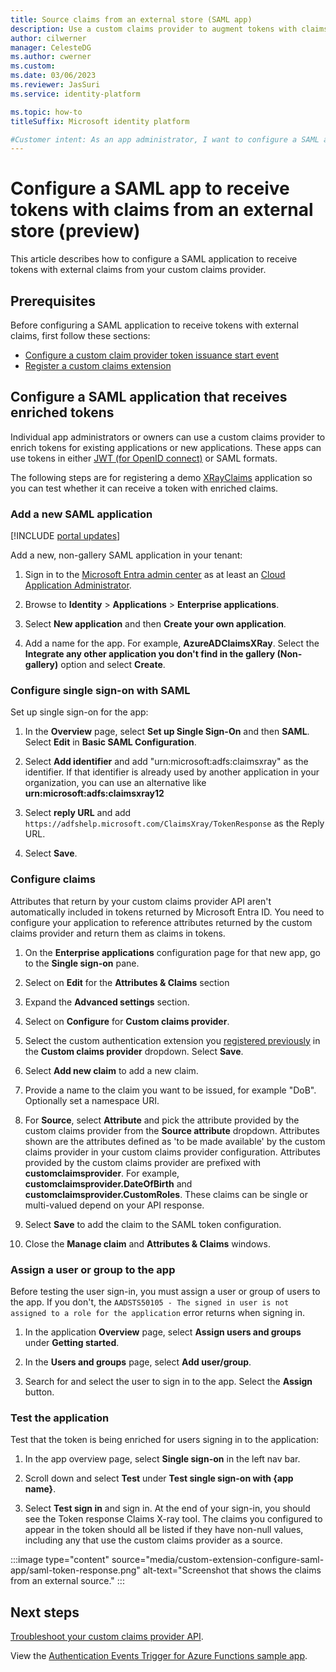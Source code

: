 ```yaml
---
title: Source claims from an external store (SAML app)
description: Use a custom claims provider to augment tokens with claims from an external identity system. Configure a SAML app to receive tokens with external claims. 
author: cilwerner
manager: CelesteDG
ms.author: cwerner
ms.custom: 
ms.date: 03/06/2023
ms.reviewer: JasSuri
ms.service: identity-platform

ms.topic: how-to
titleSuffix: Microsoft identity platform

#Customer intent: As an app administrator, I want to configure a SAML application to receive tokens with claims from an external store, so that I can enrich tokens for existing or new applications using a custom claims provider.
---
```


# Configure a SAML app to receive tokens with claims from an external store (preview)

This article describes how to configure a SAML application to receive tokens with external claims from your custom claims provider.

## Prerequisites

Before configuring a SAML application to receive tokens with external claims, first follow these sections:

- [Configure a custom claim provider token issuance start event](custom-extension-tokenissuancestart-setup.md)
- [Register a custom claims extension](custom-extension-tokenissuancestart-configuration.md#step-1-register-a-custom-authentication-extension)

## Configure a SAML application that receives enriched tokens

Individual app administrators or owners can use a custom claims provider to enrich tokens for existing applications or new applications.  These apps can use tokens in either [JWT (for OpenID connect)](./custom-extension-get-started.md) or SAML formats.

The following steps are for registering a demo [XRayClaims](https://adfshelp.microsoft.com/ClaimsXray/TokenRequest) application so you can test whether it can receive a token with enriched claims.

### Add a new SAML application

[!INCLUDE [portal updates](~/includes/portal-update.md)]

Add a new, non-gallery SAML application in your tenant:

1. Sign in to the [Microsoft Entra admin center](https://entra.microsoft.com) as at least an [Cloud Application Administrator](~/identity/role-based-access-control/permissions-reference.md#cloud-application-administrator).

1. Browse to **Identity** > **Applications** > **Enterprise applications**.  

1. Select **New application** and then **Create your own application**.

1. Add a name for the app.  For example, **AzureADClaimsXRay**.  Select the **Integrate any other application you don't find in the gallery (Non-gallery)** option and select **Create**.

### Configure single sign-on with SAML

Set up single sign-on for the app:

1. In the **Overview** page, select **Set up Single Sign-On** and then **SAML**.  Select **Edit** in **Basic SAML Configuration**.

1. Select **Add identifier** and add "urn:microsoft:adfs:claimsxray" as the identifier. If that identifier is already used by another application in your organization, you can use an alternative like **urn:microsoft:adfs:claimsxray12**

1. Select **reply URL** and add `https://adfshelp.microsoft.com/ClaimsXray/TokenResponse` as the Reply URL.

1. Select **Save**.

### Configure claims

Attributes that return by your custom claims provider API aren't automatically included in tokens returned by Microsoft Entra ID.  You need to configure your application to reference attributes returned by the custom claims provider and return them as claims in tokens.

1. On the **Enterprise applications** configuration page for that new app, go to the **Single sign-on** pane.

1. Select on **Edit** for the **Attributes & Claims** section

1. Expand the **Advanced settings** section.

1. Select on **Configure** for **Custom claims provider**.

1. Select the custom authentication extension you [registered previously](custom-extension-get-started.md#step-2-register-a-custom-authentication-extension) in the **Custom claims provider** dropdown.  Select **Save**.

1. Select **Add new claim** to add a new claim.

1. Provide a name to the claim you want to be issued, for example "DoB". Optionally set a namespace URI.

1. For **Source**, select **Attribute** and pick the attribute provided by the custom claims provider from the **Source attribute** dropdown. Attributes shown are the attributes defined as 'to be made available' by the custom claims provider in your custom claims provider configuration. Attributes provided by the custom claims provider are prefixed with **customclaimsprovider**. For example, **customclaimsprovider.DateOfBirth** and **customclaimsprovider.CustomRoles**. These claims can be single or multi-valued depend on your API response.

1. Select **Save** to add the claim to the SAML token configuration.

1. Close the **Manage claim** and **Attributes & Claims** windows.

### Assign a user or group to the app

Before testing the user sign-in, you must assign a user or group of users to the app. If you don't, the `AADSTS50105 - The signed in user is not assigned to a role for the application` error returns when signing in.

1. In the application **Overview** page, select **Assign users and groups** under **Getting started**.

1. In the **Users and groups** page, select **Add user/group**.

1. Search for and select the user to sign in to the app.  Select the **Assign** button.

### Test the application

Test that the token is being enriched for users signing in to the application:

1. In the app overview page, select **Single sign-on** in the left nav bar.

1. Scroll down and select **Test** under **Test single sign-on with {app name}**.

1. Select **Test sign in** and sign in. At the end of your sign-in, you should see the Token response Claims X-ray tool. The claims you configured to appear in the token should all be listed if they have non-null values, including any that use the custom claims provider as a source.

:::image type="content" source="media/custom-extension-configure-saml-app/saml-token-response.png" alt-text="Screenshot that shows the claims from an external source." :::

## Next steps

[Troubleshoot your custom claims provider API](custom-extension-troubleshoot.md).

View the [Authentication Events Trigger for Azure Functions sample app](https://github.com/Azure/azure-docs-sdk-dotnet/blob/live/api/overview/azure/preview/microsoft.azure.webjobs.extensions.authenticationevents-readme.md).

<!-- For information on the HTTP request and response formats, read the [protocol reference](custom-claims-provider-protocol-reference.md). -->
